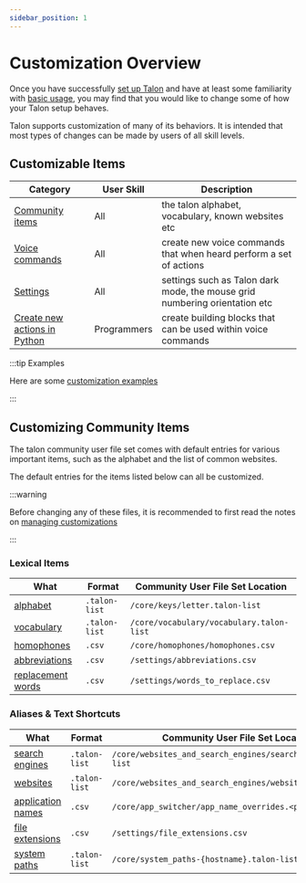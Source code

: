 ```yaml
---
sidebar_position: 1
---
```


# Customization Overview

Once you have successfully [set up Talon](/docs/Resource%20Hub/Talon%20Installation/installation_guide.md)
and have at least some familiarity with [basic usage](/docs/Basic%20Usage/basic_usage.md), you may find that you would like to change some of how your Talon setup behaves.

Talon supports customization of many of its behaviors. It is intended that most types of changes can be made
by users of all skill levels.

## Customizable Items

| Category                                           | User Skill  | Description                                                                          |
| -------------------------------------------------- | ----------- | ------------------------------------------------------------------------------------ |
| [Community items](#customizing-community-items)    | All         | the talon alphabet, vocabulary, known websites etc                                   |
| [Voice commands](./TalonScript/voice-commands.md)  | All         | create new voice commands that when heard perform a set of actions                   |
| [Settings](./settings.md)                          | All         | settings such as Talon dark mode, the mouse grid numbering orientation etc |
| [Create new actions in Python](./Python%20Programming/index.md)  | Programmers | create building blocks that can be used within voice commands                  |

:::tip Examples

Here are some [customization examples](./Examples/index.md)

:::

## Customizing Community Items

The talon community user file set comes with default entries for various important items, such as the alphabet
and the list of common websites.

The default entries for the items listed below can all be customized.

:::warning

Before changing any of these files, it is recommended to first read the notes on [managing customizations](./managing-customizations.md)

:::

### Lexical Items

| What                                                                                     | Format        | Community User File Set Location         |
| ---------------------------------------------------------------------------------------- | ------------- | ---------------------------------------- |
| [alphabet](/docs/Basic%20Usage/Command%20Mode/single-characters.md#talon-alphabet)       | `.talon-list` | `/core/keys/letter.talon-list`           |
| [vocabulary](/docs/Basic%20Usage/dictation_mode.md#vocabulary-customization)             | `.talon-list` | `/core/vocabulary/vocabulary.talon-list` |
| [homophones](/docs/Basic%20Usage/Command%20Mode/text-shortcuts.md#homophones)       | `.csv`        | `/core/homophones/homophones.csv`        |
| [abbreviations](/docs/Basic%20Usage/Command%20Mode/text-shortcuts.md#abbreviations) | `.csv`        | `/settings/abbreviations.csv`            |
| [replacement words](/docs/Basic%20Usage/dictation_mode.md#replacement-words)             | `.csv`        | `/settings/words_to_replace.csv`         |




### Aliases & Text Shortcuts

| What                                                                                                  | Format                                               | Community User File Set Location                             |
| ----------------------------------------------------------------------------------------------------- | ---------------------------------------------------- | ------------------------------------------------------------ |
| [search engines](/docs/Resource%20Hub/Supported%20Applications/App%20Tags/browsers.md#search-engines-list) | `.talon-list`                                          | `/core/websites_and_search_engines/search_engine.talon-list` |
| [websites](/docs/Resource%20Hub/Supported%20Applications/App%20Tags/browsers.md#website-list)         | `.talon-list`                                          | `/core/websites_and_search_engines/website.talon-list`       |
| [application names](/docs/Basic%20Usage/Command%20Mode/pc-control.md#application-names)               | `.csv` | `/core/app_switcher/app_name_overrides.<platform>.csv`       |
| [file extensions](/docs/Basic%20Usage/Command%20Mode/text-shortcuts.md#file-extensions)               | `.csv`               | `/settings/file_extensions.csv`                              |
| [system paths](/docs/Resource%20Hub/Supported%20Applications/App%20Tags/file_manager.md#usersystem_path)               | `.talon-list`                                                  | `/core/system_paths-{hostname}.talon-list`                              |



